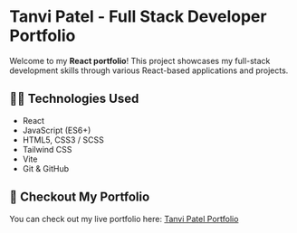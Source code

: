 # Tanvi Patel - Full Stack Developer Portfolio

Welcome to my **React portfolio**! This project showcases my full-stack development skills through various React-based applications and projects.

## 🧑‍💻 Technologies Used

- React
- JavaScript (ES6+)
- HTML5, CSS3 / SCSS
- Tailwind CSS
- Vite
- Git & GitHub

## 🔗 Checkout My Portfolio

You can check out my live portfolio here: [Tanvi Patel Portfolio](https://portfolio-tanu-m6je.onrender.com/)
